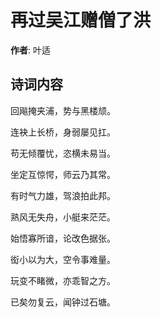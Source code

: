 # 再过吴江赠僧了洪

**作者**: 叶适

## 诗词内容

回飚掩夹浦，势与黑楼颃。

连袂上长桥，身弱屡见扛。

苟无倾覆忧，恣横未易当。

坐定互惊愕，师云乃其常。

有时气力雄，驾浪拍此邦。

熟风无失舟，小艇来茫茫。

始悟寡所谙，论改色据张。

衒小以为大，空令事难量。

玩变不睹微，亦乖智之方。

已矣勿复云，闻钟过石塘。

